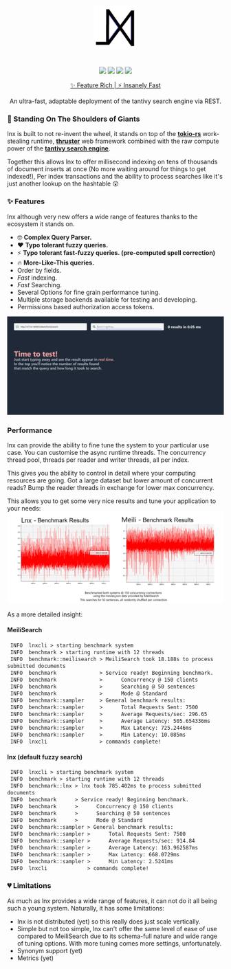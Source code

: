 <p align="center">
  <img width="20%" src="https://github.com/ChillFish8/lnx/blob/master/assets/logo.png" alt="Lust Logo">
</p>

#
<p align="center">
  <a href="https://github.com/ChillFish8/lnx/stargazers"><img src="https://img.shields.io/github/stars/ChillFish8/lnx"/></a>
  <a href="hhttps://github.com/ChillFish8/lnx/issues"><img src="https://img.shields.io/github/issues/ChillFish8/lnx"/></a>
  <a href="https://github.com/ChillFish8/lnx/blob/master/LICENSE"><img src="https://img.shields.io/github/license/ChillFish8/lnx"/></a>
  <a href="https://book.lnx.rs"><img src="https://img.shields.io/badge/Book-alive-sucess"/></a>
</p>
<p align="center"><a href="https://book.lnx.rs">✨ Feature Rich | ⚡ Insanely Fast</a></p>
<p align="center">An ultra-fast, adaptable deployment of the tantivy search engine via REST.</p>

### 🌟 Standing On The Shoulders of Giants
lnx is built to not re-invent the wheel, it stands on top of the [**tokio-rs**](https://tokio.rs) work-stealing runtime, [**thruster**](https://github.com/thruster-rs/Thruster) web framework combined with the raw compute power of the [**tantivy search engine**](https://github.com/tantivy-search/tantivy).

Together this allows lnx to offer millisecond indexing on tens of thousands of document inserts at once (No more waiting around for things to get indexed!), Per index transactions and the ability to process searches like it's just another lookup on the hashtable 😲

### ✨ Features
lnx although very new offers a wide range of features thanks to the ecosystem it stands on.

- 🤓 **Complex Query Parser.**
- ❤️ **Typo tolerant fuzzy queries.**
- ⚡️ **Typo tolerant fast-fuzzy queries. (pre-computed spell correction)**
- 🔥 **More-Like-This queries.**
- Order by fields.
- *Fast* indexing.
- *Fast* Searching.
- Several Options for fine grain performance tuning.
- Multiple storage backends available for testing and developing.
- Permissions based authorization access tokens.

<p align="center">
  <img src="https://github.com/ChillFish8/lnx/blob/master/assets/demo.gif" alt="Demo video"/>
</p>


### Performance
lnx can provide the ability to fine tune the system to your particular use case. You can customise the async runtime threads. The concurrency thread pool, threads per reader and writer threads, all per index.

This gives you the ability to control in detail where your computing resources are going. Got a large dataset but lower amount of concurrent reads? Bump the reader threads in exchange for lower max concurrency.

This allows you to get some very nice results and tune your application to your needs:
<img src="https://github.com/ChillFish8/lnx/blob/master/benchmarks/diagrams/150-conn-results.png"/>

As a more detailed insight:

#### MeiliSearch
```
 INFO  lnxcli > starting benchmark system
 INFO  benchmark > starting runtime with 12 threads
 INFO  benchmark::meilisearch > MeiliSearch took 18.188s to process submitted documents
 INFO  benchmark              > Service ready! Beginning benchmark.
 INFO  benchmark              >      Concurrency @ 150 clients
 INFO  benchmark              >      Searching @ 50 sentences
 INFO  benchmark              >      Mode @ Standard
 INFO  benchmark::sampler     > General benchmark results:
 INFO  benchmark::sampler     >      Total Requests Sent: 7500
 INFO  benchmark::sampler     >      Average Requests/sec: 296.65
 INFO  benchmark::sampler     >      Average Latency: 505.654336ms
 INFO  benchmark::sampler     >      Max Latency: 725.2446ms
 INFO  benchmark::sampler     >      Min Latency: 10.085ms
 INFO  lnxcli                 > commands complete!
```

#### lnx (default fuzzy search)
```
 INFO  lnxcli > starting benchmark system
 INFO  benchmark > starting runtime with 12 threads
 INFO  benchmark::lnx > lnx took 785.402ms to process submitted documents
 INFO  benchmark      > Service ready! Beginning benchmark.
 INFO  benchmark      >      Concurrency @ 150 clients
 INFO  benchmark      >      Searching @ 50 sentences
 INFO  benchmark      >      Mode @ Standard
 INFO  benchmark::sampler > General benchmark results:
 INFO  benchmark::sampler >      Total Requests Sent: 7500
 INFO  benchmark::sampler >      Average Requests/sec: 914.84
 INFO  benchmark::sampler >      Average Latency: 163.962587ms
 INFO  benchmark::sampler >      Max Latency: 668.0729ms
 INFO  benchmark::sampler >      Min Latency: 2.5241ms
 INFO  lnxcli             > commands complete!
```

### 💔 Limitations
As much as lnx provides a wide range of features, it can not do it all being such a young system. Naturally, it has some limitations:

- lnx is not distributed (yet) so this really does just scale vertically.
- Simple but not too simple, lnx can't offer the same level of ease of use compared to MeiliSearch due to its schema-full nature and wide range of tuning options. With more tuning comes more settings, unfortunately.
- Synonym support (yet)
- Metrics (yet)
